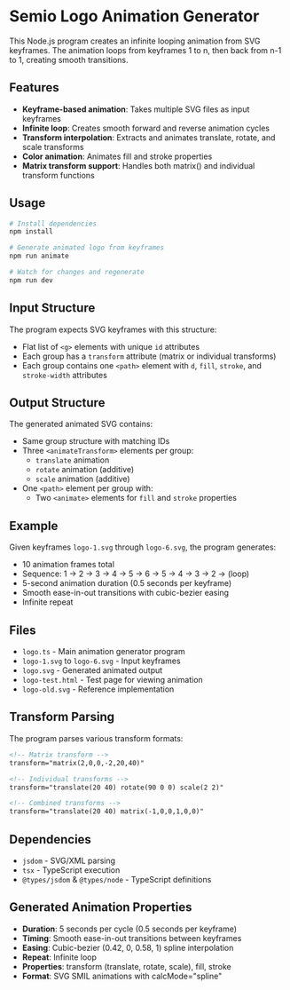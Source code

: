 # Semio Logo Animation Generator

This Node.js program creates an infinite looping animation from SVG keyframes. The animation loops from keyframes 1 to n, then back from n-1 to 1, creating smooth transitions.

## Features

- **Keyframe-based animation**: Takes multiple SVG files as input keyframes
- **Infinite loop**: Creates smooth forward and reverse animation cycles
- **Transform interpolation**: Extracts and animates translate, rotate, and scale transforms
- **Color animation**: Animates fill and stroke properties
- **Matrix transform support**: Handles both matrix() and individual transform functions

## Usage

```bash
# Install dependencies
npm install

# Generate animated logo from keyframes
npm run animate

# Watch for changes and regenerate
npm run dev
```

## Input Structure

The program expects SVG keyframes with this structure:
- Flat list of `<g>` elements with unique `id` attributes
- Each group has a `transform` attribute (matrix or individual transforms)
- Each group contains one `<path>` element with `d`, `fill`, `stroke`, and `stroke-width` attributes

## Output Structure

The generated animated SVG contains:
- Same group structure with matching IDs
- Three `<animateTransform>` elements per group:
  - `translate` animation
  - `rotate` animation (additive)
  - `scale` animation (additive)
- One `<path>` element per group with:
  - Two `<animate>` elements for `fill` and `stroke` properties

## Example

Given keyframes `logo-1.svg` through `logo-6.svg`, the program generates:
- 10 animation frames total
- Sequence: 1 → 2 → 3 → 4 → 5 → 6 → 5 → 4 → 3 → 2 → (loop)
- 5-second animation duration (0.5 seconds per keyframe)
- Smooth ease-in-out transitions with cubic-bezier easing
- Infinite repeat

## Files

- `logo.ts` - Main animation generator program
- `logo-1.svg` to `logo-6.svg` - Input keyframes
- `logo.svg` - Generated animated output
- `logo-test.html` - Test page for viewing animation
- `logo-old.svg` - Reference implementation

## Transform Parsing

The program parses various transform formats:

```svg
<!-- Matrix transform -->
transform="matrix(2,0,0,-2,20,40)"

<!-- Individual transforms -->
transform="translate(20 40) rotate(90 0 0) scale(2 2)"

<!-- Combined transforms -->
transform="translate(20 40) matrix(-1,0,0,1,0,0)"
```

## Dependencies

- `jsdom` - SVG/XML parsing
- `tsx` - TypeScript execution
- `@types/jsdom` & `@types/node` - TypeScript definitions

## Generated Animation Properties

- **Duration**: 5 seconds per cycle (0.5 seconds per keyframe)
- **Timing**: Smooth ease-in-out transitions between keyframes
- **Easing**: Cubic-bezier (0.42, 0, 0.58, 1) spline interpolation
- **Repeat**: Infinite loop
- **Properties**: transform (translate, rotate, scale), fill, stroke
- **Format**: SVG SMIL animations with calcMode="spline"
